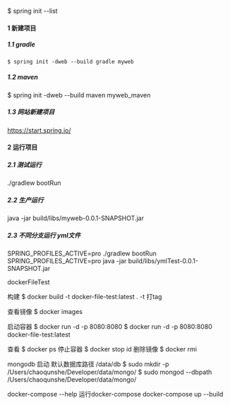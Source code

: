 $ spring init --list

#### 1 新建项目
##### 1.1 gradle
`$ spring init -dweb --build gradle myweb`
##### 1.2 maven
$ spring init -dweb --build maven myweb_maven
##### 1.3 网站新建项目
https://start.spring.io/

#### 2 运行项目
##### 2.1 测试运行
./gradlew bootRun
##### 2.2 生产运行
java -jar build/libs/myweb-0.0.1-SNAPSHOT.jar
##### 2.3 不同分支运行 yml文件
SPRING_PROFILES_ACTIVE=pro ./gradlew bootRun
SPRING_PROFILES_ACTIVE=pro java -jar build/libs/ymlTest-0.0.1-SNAPSHOT.jar


dockerFileTest

构建
$ docker build -t docker-file-test:latest .
-t 打tag

查看镜像
$ docker images

启动容器
$ docker run -d -p 8080:8080
$ docker run -d -p 8080:8080 docker-file-test:latest

查看
$ docker ps
停止容器
$ docker stop id
删除镜像
$ docker rmi

mongodb 启动 默认数据库路径 /data/db
$ sudo mkdir -p /Users/chaoqunshe/Developer/data/mongo/
$ sudo mongod --dbpath /Users/chaoqunshe/Developer/data/mongo/


docker-compose --help
运行docker-compose
docker-compose up --build
